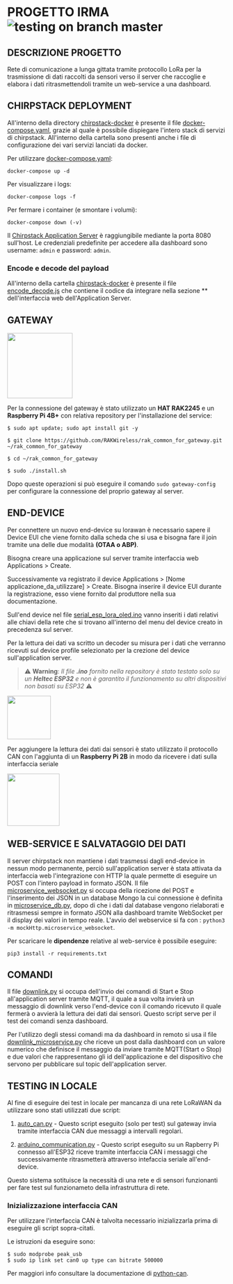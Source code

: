 # PROGETTO IRMA ![testing on branch master](https://github.com/monemasrl/irma/actions/workflows/irma-ci.yml/badge.svg?branch=master)

## DESCRIZIONE PROGETTO

Rete di comunicazione a lunga gittata tramite protocollo LoRa per la trasmissione di dati raccolti da sensori verso il server che raccoglie e elabora i dati ritrasmettendoli tramite un web-service a una dashboard.


## CHIRPSTACK DEPLOYMENT

All'interno della directory [chirpstack-docker](chirpstack-docker) è presente il file [docker-compose.yaml](chirpstack-docker/docker-compose.yaml), grazie al quale è possibile dispiegare l'intero stack di servizi di chirpstack. All'interno della cartella sono presenti anche i file di configurazione dei vari servizi lanciati da docker.

Per utilizzare [docker-compose.yaml](chirpstack-docker/docker-compose.yaml):

    docker-compose up -d
    
Per visualizzare i logs:

    docker-compose logs -f

Per fermare i container (e smontare i volumi):

    docker-compose down (-v)
    
Il [Chirpstack Application Server](https://www.chirpstack.io/application-server/) è raggiungibile mediante la porta 8080 sull'host. Le credenziali predefinite per accedere alla dashboard sono username: `admin` e password: `admin`.

### Encode e decode del payload

All'interno della cartella [chirpstack-docker](chirpstack-docker) è presente il file [encode_decode.js](chirpstack-docker/encode_decode.js) che contiene il codice da integrare nella sezione ** dell'interfaccia web dell'Application Server.

## GATEWAY

<img src="assets\raspi4.jpeg" width="150" height="150"/>

Per la connessione del gateway è stato utilizzato un **HAT RAK2245** e un **Raspberry Pi 4B+** con relativa repository per l'installazione del service:
  
    $ sudo apt update; sudo apt install git -y
  
    $ git clone https://github.com/RAKWireless/rak_common_for_gateway.git ~/rak_common_for_gateway
  
    $ cd ~/rak_common_for_gateway
  
    $ sudo ./install.sh

Dopo queste operazioni si può eseguire il comando `sudo gateway-config` per configurare la connessione del proprio gateway al server.


## END-DEVICE

Per connettere un nuovo end-device su lorawan è necessario sapere il Device EUI che viene fornito dalla scheda che si usa e bisogna fare il join tramite una delle due modalità **(OTAA o ABP)**.

Bisogna creare una applicazione sul server tramite interfaccia web Applications > Create.

Successivamente va registrato il device Applications > [Nome applicazione_da_utilizzare] > Create.
Bisogna inserire il device EUI durante la registrazione, esso viene fornito dal produttore nella sua documentazione.

Sull'end device nel file [serial_esp_lora_oled.ino](arduino-py-communication/serial_esp_lora_oled.ino) vanno inseriti i dati relativi alle chiavi della rete che si trovano all'interno del menu del device creato in precedenza sul server.

Per la lettura dei dati va scritto un decoder su misura per i dati che verranno ricevuti sul device profile selezionato per la crezione del device sull'application server. 

> :warning: **Warning**: *Il file **.ino** fornito nella repository è stato testato solo su un **Heltec ESP32** e non è garantito il funzionamento su altri dispositivi non basati su ESP32* :warning:

<img src="assets\esp.png" width="100" height="100"/>

Per aggiungere la lettura dei dati dai sensori è stato utilizzato il protocollo CAN con l'aggiunta di un **Raspberry Pi 2B** in modo da ricevere i dati sulla interfaccia seriale 

<img src="assets\raspi2.png" width="120" height="120"/>

## WEB-SERVICE E SALVATAGGIO DEI DATI

Il server chirpstack non mantiene i dati trasmessi dagli end-device in nessun modo permanente, perciò sull'application server è stata attivata da interfaccia web l'integrazione con HTTP la quale permette di eseguire un POST con l'intero payload in formato JSON. Il file [microservice_websocket.py](mockHttp/microservice_websocket.py) si occupa della ricezione del POST e l'inserimento dei JSON in un database Mongo la cui connessione è definita in [microservice_db.py](mockHttp/microservice_db.py), dopo di che i dati dal database vengono rielaborati e ritrasmessi sempre in formato JSON alla dashboard tramite WebSocket per il display dei valori in tempo reale. L'avvio del webservice si fa con :
`python3 -m mockHttp.microservice_websocket`.

Per scaricare le **dipendenze** relative al web-service è possibile eseguire:

    pip3 install -r requirements.txt

## COMANDI

Il file [downlink.py](downlink.py) si occupa dell'invio dei comandi di Start e Stop all'application server tramite MQTT, il quale a sua volta invierà un messaggio di downlink verso l'end-device con il comando ricevuto il quale fermerà o avvierà la lettura dei dati dai sensori. Questo script serve per il test dei comandi senza dashboard.

Per l'utilizzo degli stessi comandi ma da dashboard in remoto si usa il file [downlink_microservice.py](mockHttp/downlink_microservice.py) che riceve un post dalla dashboard con un valore numerico che definisce il messaggio da inviare tramite MQTT(Start o Stop) e due valori che rappresentano gli id dell'applicazione e del dispositivo che servono per pubblicare sul topic dell'application server.


## TESTING IN LOCALE

Al fine di eseguire dei test in locale per mancanza di una rete LoRaWAN da utilizzare sono stati utilizzati due script:

1. [auto_can.py](auto_can.py) - 
    Questo script eseguito (solo per test) sul gateway invia tramite interfaccia CAN due messaggi a intervalli regolari.
    
2. [arduino_communication.py](arduino-py-communication/arduino_communication.py) - 
    Questo script eseguito su un Rapberry Pi connesso all'ESP32 riceve tramite interfaccia CAN i messaggi che successivamente ritrasmetterà attraverso intefaccia seriale all'end-device.


Questo sistema sotituisce la necessità di una rete e di sensori funzionanti per fare test sul funzionameto della infrastruttura di rete.

### Inizializzazione interfaccia CAN

Per utilizzare l'interfaccia CAN è talvolta necessario inizializzarla prima di eseguire gli script sopra-citati.

Le istruzioni da eseguire sono:

    $ sudo modprobe peak_usb
    $ sudo ip link set can0 up type can bitrate 500000
    
Per maggiori info consultare la documentazione di [python-can](https://python-can.readthedocs.io/en/stable/interfaces/socketcan.html#pcan).
